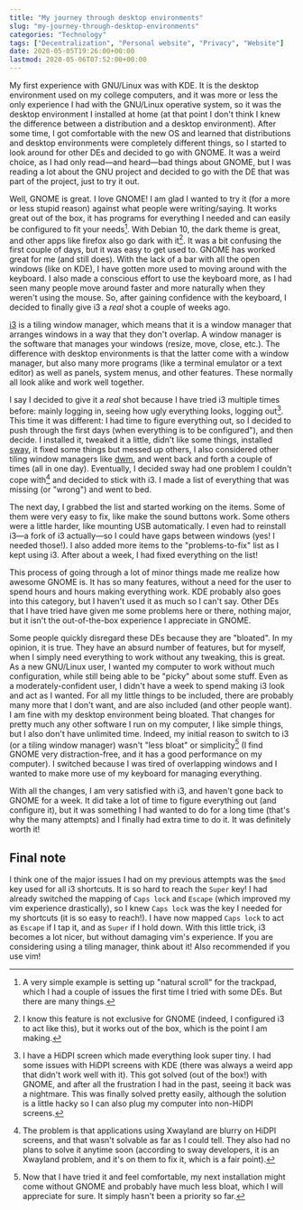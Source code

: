 ```yaml
---
title: "My journey through desktop environments"
slug: "my-journey-through-desktop-environments"
categories: "Technology"
tags: ["Decentralization", "Personal website", "Privacy", "Website"]
date: 2020-05-05T19:26:00+00:00
lastmod: 2020-05-06T07:52:00+00:00
---
```

My first experience with GNU/Linux was with KDE. It is the desktop environment
used on my college computers, and it was more or less the only experience I had
with the GNU/Linux operative system, so it was the desktop environment I
installed at home (at that point I don't think I knew the difference between a
distribution and a desktop environment). After some time, I got comfortable with
the new OS and learned that distributions and desktop environments were
completely different things, so I started to look around for other DEs and
decided to go with GNOME. It was a weird choice, as I had only read—and
heard—bad things about GNOME, but I was reading a lot about the GNU project and
decided to go with the DE that was part of the project, just to try it out.

Well, GNOME is great. I love GNOME! I am glad I wanted to try it (for a more or
less stupid reason) against what people were writing/saying. It works great out
of the box, it has programs for everything I needed and can easily be configured
to fit your needs[^detail]. With Debian 10, the dark theme is great, and other
apps like firefox also go dark with it[^not-gnome]. It was a bit confusing the
first couple of days, but it was easy to get used to. GNOME has worked great for
me (and still does). With the lack of a bar with all the open windows (like on
KDE), I have gotten more used to moving around with the keyboard. I also made a
conscious effort to use the keyboard more, as I had seen many people move around
faster and more naturally when they weren't using the mouse. So, after gaining
confidence with the keyboard, I decided to finally give i3 a *real* shot a
couple of weeks ago.

[^detail]: A very simple example is setting up "natural scroll" for the
  trackpad, which I had a couple of issues the first time I tried with some DEs.
  But there are many things.

[^not-gnome]: I know this feature is not exclusive for GNOME (indeed, I
  configured i3 to act like this), but it works out of the box, which is the
  point I am making.

[i3][i3] is a tiling window manager, which means that it is a window manager
that arranges windows in a way that they don't overlap. A window manager is the
software that manages your windows (resize, move, close, etc.). The difference
with desktop environments is that the latter come with a window manager, but
also many more programs (like a terminal emulator or a text editor) as well as
panels, system menus, and other features. These normally all look alike and work
well together.

I say I decided to give it a *real* shot because I have tried i3 multiple times
before: mainly logging in, seeing how ugly everything looks, logging
out[^hidpi]. This time it was different: I had time to figure everything out, so
I decided to push through the first days (when everything is to be configured"),
and then decide. I installed it, tweaked it a little, didn't like some things,
installed [sway][sway], it fixed some things but messed up others, I also
considered other tiling window managers like [dwm][dwm], and went back and forth
a couple of times (all in one day). Eventually, I decided sway had one problem I
couldn't cope with[^sway] and decided to stick with i3. I made a list of
everything that was missing (or "wrong") and went to bed.

[^hidpi]: I have a HiDPI screen which made everything look super tiny. I had
  some issues with HiDPI screens with KDE (there was always a weird app that
  didn't work well with it). This got solved (out of the box!) with GNOME, and
  after all the frustration I had in the past, seeing it back was a nightmare.
  This was finally solved pretty easily, although the solution is a little hacky
  so I can also plug my computer into non-HiDPI screens.

[^sway]: The problem is that applications using Xwayland are blurry on HiDPI
  screens, and that wasn't solvable as far as I could tell. They also had no
  plans to solve it anytime soon (according to sway developers, it is an
  Xwayland problem, and it's on them to fix it, which is a fair point).

The next day, I grabbed the list and started working on the items. Some of them
were very easy to fix, like make the sound buttons work. Some others were a
little harder, like mounting USB automatically. I even had to reinstall i3—a
fork of i3 actually—so I could have gaps between windows (yes! I needed those!).
I also added more items to the "problems-to-fix" list as I kept using i3. After
about a week, I had fixed everything on the list!

This process of going through a lot of minor things made me realize how awesome
GNOME is. It has so many features, without a need for the user to spend hours
and hours making everything work. KDE probably also goes into this category, but
I haven't used it as much so I can't say. Other DEs that I have tried have given
me some problems here or there, nothing major, but it isn't the out-of-the-box
experience I appreciate in GNOME.

Some people quickly disregard these DEs because they are "bloated". In my
opinion, it is true. They have an absurd number of features, but for myself,
when I simply need everything to work without any tweaking, this is great. As a
new GNU/Linux user, I wanted my computer to work without much configuration,
while still being able to be "picky" about some stuff. Even as a
moderately-confident user, I didn't have a week to spend making i3 look and act
as I wanted. For all my little things to be included, there are probably many
more that I don't want, and are also included (and other people want). I am fine
with my desktop environment being bloated. That changes for pretty much any
other software I run on my computer, I like simple things, but I also don't have
unlimited time. Indeed, my initial reason to switch to i3 (or a tiling window
manager) wasn't "less bloat" or simplicity[^less-bloat] (I find GNOME very
distraction-free, and it has a good performance on my computer). I switched
because I was tired of overlapping windows and I wanted to make more use of my
keyboard for managing everything.

[^less-bloat]: Now that I have tried it and feel comfortable, my next
  installation might come without GNOME and probably have much less bloat, which
  I will appreciate for sure. It simply hasn't been a priority so far.

With all the changes, I am very satisfied with i3, and haven't gone back to
GNOME for a week. It did take a lot of time to figure everything out (and
configure it), but it was something I had wanted to do for a long time (that's
why the many attempts) and I finally had extra time to do it. It was definitely
worth it!

## Final note

I think one of the major issues I had on my previous attempts was the `$mod` key
used for all i3 shortcuts. It is so hard to reach the `Super` key! I had already
switched the mapping of `Caps lock` and `Escape` (which improved my vim
experience drastically), so I knew `Caps lock` was the key I needed for my
shortcuts (it is so easy to reach!). I have now mapped `Caps lock` to act as
`Escape` if I tap it, and as `Super` if I hold down. With this little trick, i3
becomes a lot nicer, but without damaging vim's experience. If you are
considering using a tiling manager, think about it! Also recommended if you use
vim!


[i3]: <https://i3wm.org/> "i3 website"
[sway]: <https://swaywm.org/> "Sway website"
[dwm]: <https://dwm.suckless.org/> "dwm website"
